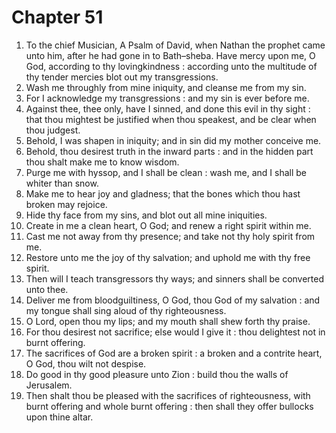 # Chapter 51

1. To the chief Musician, A Psalm of David, when Nathan the prophet came unto him, after he had gone in to Bath–sheba. Have mercy upon me, O God, according to thy lovingkindness : according unto the multitude of thy tender mercies blot out my transgressions.
2. Wash me throughly from mine iniquity, and cleanse me from my sin.
3. For I acknowledge my transgressions : and my sin is ever before me.
4. Against thee, thee only, have I sinned, and done this evil in thy sight : that thou mightest be justified when thou speakest, and be clear when thou judgest.
5. Behold, I was shapen in iniquity; and in sin did my mother conceive me.
6. Behold, thou desirest truth in the inward parts : and in the hidden part thou shalt make me to know wisdom.
7. Purge me with hyssop, and I shall be clean : wash me, and I shall be whiter than snow.
8. Make me to hear joy and gladness; that the bones which thou hast broken may rejoice.
9. Hide thy face from my sins, and blot out all mine iniquities.
10. Create in me a clean heart, O God; and renew a right spirit within me.
11. Cast me not away from thy presence; and take not thy holy spirit from me.
12. Restore unto me the joy of thy salvation; and uphold me with thy free spirit.
13. Then will I teach transgressors thy ways; and sinners shall be converted unto thee.
14. Deliver me from bloodguiltiness, O God, thou God of my salvation : and my tongue shall sing aloud of thy righteousness.
15. O Lord, open thou my lips; and my mouth shall shew forth thy praise.
16. For thou desirest not sacrifice; else would I give it : thou delightest not in burnt offering.
17. The sacrifices of God are a broken spirit : a broken and a contrite heart, O God, thou wilt not despise.
18. Do good in thy good pleasure unto Zion : build thou the walls of Jerusalem.
19. Then shalt thou be pleased with the sacrifices of righteousness, with burnt offering and whole burnt offering : then shall they offer bullocks upon thine altar.

